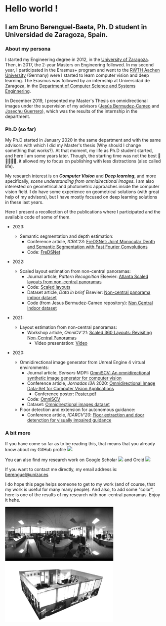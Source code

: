 # Hello world !

## I am Bruno Berenguel-Baeta, Ph. D student in Universidad de Zaragoza, Spain.

### **About my persona**

I started my Engineering degree in 2012, in the [University of Zaragoza](http://www.unizar.es). Then, in 2017, the 2-year Masters on Engineering followed. In my second year, I participated in the Erasmus+ program and went to the [RWTH Aachen University](https://www.rwth-aachen.de) (Germany) were I started to learn computer vision and deep learning. The Erasmus was followed by an internship at Universidad de Zaragoza, in the [Department of Computer Science and Systems Enginnering](https://diis.unizar.es). 

In December 2019, I presented my Master's Thesis on omnidirectional images under the supervision of my advisors ([Jesús Bermudez-Cameo](https://webdiis.unizar.es/~bermudez/) and [Josechu Guerrero](https://webdiis.unizar.es/~jguerrer/)), which was the results of the internship in the department. 


### **Ph.D (so far)** 

My Ph.D started in January 2020 in the same department and with the same advisors with which I did my Master's thesis (Why should I change something that works?). At that moment, my life as Ph.D student started, and here I am some years later. Though, the starting time was not the best 🦠😷🦠😷🦠, it allowed my to focus on publishing with less distractions (also called life). 

My research interest is on ***Computer Vision*** and ***Deep learning***, and more specifically, *scene understanding from omnidirectional images*. I am also interested on geometrical and photometric approaches inside the computer vision field. I do have some experience on geometrical solutions (with great help of my advisors), but I have mostly focused on deep learning solutions in these last years. 

Here I present a recollection of the publications where I participated and the available code of some of them.

- 2023:
    - Semantic segmentation and depth estimation:
        - Conference article, *ICRA'23*: [FreDSNet: Joint Monocular Depth and Semantic Segmentation with Fast Fourier Convolutions](https://arxiv.org/abs/2210.01595)
        - Code: [FreDSNet](https://github.com/Sbrunoberenguel/FreDSNet)

- 2022:
    - Scaled layout estimation from non-central panoramas:
        - Journal article, *Pattern Recognition* Elsevier: [Atlanta Scaled layouts from non-central panoramas](https://www.sciencedirect.com/science/article/pii/S0031320322002217)
        - Code: [Scaled layouts](https://github.com/Sbrunoberenguel/scaledLayout)
        - Dataset article, *Data in brief* Elsevier: [Non-central panorama indoor dataset](https://www.sciencedirect.com/science/article/pii/S2352340922005728)
        - Code (from Jesus Bermudez-Cameo repository): [Non Central Indoor dataset](https://github.com/jesusbermudezcameo/NonCentralIndoorDataset)

- 2021:
    - Layout estimation from non-central panoramas:
        - Workshop article, *OmniCV'21*: [Scaled 360 Layouts: Revisiting Non-Central Panoramas
](https://openaccess.thecvf.com/content/CVPR2021W/OmniCV/html/Berenguel-Baeta_Scaled_360_Layouts_Revisiting_Non-Central_Panoramas_CVPRW_2021_paper.html)
            - Video presentation: [Video](https://www.youtube.com/watch?v=pjHhiujSusM)

- 2020:
    - Omnidirectional image generator from Unreal Engine 4 virtual environments:
        - Journal article, *Sensors* MDPI: [OmniSCV: An omnidirectional synthetic image generator for computer vision](https://www.mdpi.com/1424-8220/20/7/2066)
        - Conference article, *Jornadas I3A* 2020: [Omnidirectional Image Data-Set for Computer Vision Applications](https://despapiro.unizar.es/ojs/index.php/jji3a/article/view/4869)
            - Conference poster: [Poster.pdf](misc/Poster.pdf)
        - Code: [OmniSCV](https://github.com/Sbrunoberenguel/OmniSCV)
        - Dataset: [Omnidirectional images dataset](https://unizares-my.sharepoint.com/:f:/g/personal/berenguel_unizar_es/EqrU71B49gVDuACVTZ5U0uEBvIG802ntRSXzWJ9ddYDygw?e=6mJw4p)
    - Floor detection and extension for autonomous guidance:
        - Conference article, *ICARCV'20*: [Floor extraction and door detenction for visually impaired guidance](https://ieeexplore.ieee.org/abstract/document/9305464)


### **A bit more**

If you have come so far as to be reading this, that means that you already know about my GitHub profile [<img src="https://upload.wikimedia.org/wikipedia/commons/thumb/a/ae/Github-desktop-logo-symbol.svg/640px-Github-desktop-logo-symbol.svg.png" width="25">](https://github.com/Sbrunoberenguel).

You can also find my research work on Google Scholar
[<img src="https://upload.wikimedia.org/wikipedia/commons/thumb/c/c7/Google_Scholar_logo.svg/1024px-Google_Scholar_logo.svg.png" width="25"/>](https://scholar.google.com/citations?user=LumAxQsAAAAJ&hl=es) 
and Orcid 
[<img src="https://upload.wikimedia.org/wikipedia/commons/thumb/b/b9/ORCID_-_SuperTinyIcons.svg/640px-ORCID_-_SuperTinyIcons.svg.png" width="25">](https://orcid.org/my-orcid?orcid=0000-0003-2674-4844)

If you want to contact me directly, my email address is: berenguel@unizar.es

I do hope this page helps someone to get to my work (and of course, that my work is useful for many many people). And also, to add some "color", here is one of the results of my research with non-central panoramas. Enjoy it hehe.

<p>
<align="left">
<img src='misc/L101.png' width=350>
<align="right">
<img src='misc/L101_3D.png' width=350>
<p>
